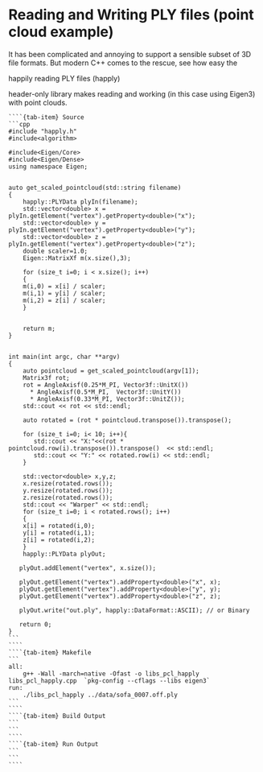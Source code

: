 # Reading and Writing PLY files (point cloud example)

It has been complicated and annoying to support a sensible subset of 3D file formats.
But modern C++ comes to the rescue, see how easy the

happily reading PLY files (happly)

header-only library makes reading and working (in this case using Eigen3) with point clouds.

`````{tab-set}
````{tab-item} Source
```cpp
#include "happly.h"
#include<algorithm>

#include<Eigen/Core>
#include<Eigen/Dense>
using namespace Eigen;


auto get_scaled_pointcloud(std::string filename)
{
    happly::PLYData plyIn(filename);
    std::vector<double> x = plyIn.getElement("vertex").getProperty<double>("x");
    std::vector<double> y = plyIn.getElement("vertex").getProperty<double>("y");
    std::vector<double> z = plyIn.getElement("vertex").getProperty<double>("z");
    double scaler=1.0;
    Eigen::MatrixXf m(x.size(),3);
    		       
    for (size_t i=0; i < x.size(); i++)
    {
	m(i,0) = x[i] / scaler;
	m(i,1) = y[i] / scaler;
	m(i,2) = z[i] / scaler;
    }

    
    return m;
}


int main(int argc, char **argv)
{
    auto pointcloud = get_scaled_pointcloud(argv[1]);
    Matrix3f rot;
    rot = AngleAxisf(0.25*M_PI, Vector3f::UnitX())
      * AngleAxisf(0.5*M_PI,  Vector3f::UnitY())
      * AngleAxisf(0.33*M_PI, Vector3f::UnitZ());
    std::cout << rot << std::endl;

    auto rotated = (rot * pointcloud.transpose()).transpose();
    
    for (size_t i=0; i< 10; i++){    
       std::cout << "X:"<<(rot * pointcloud.row(i).transpose()).transpose()  << std::endl;
       std::cout << "Y:" << rotated.row(i) << std::endl;
    }

    std::vector<double> x,y,z;
    x.resize(rotated.rows());
    y.resize(rotated.rows());
    z.resize(rotated.rows());
    std::cout << "Warper" << std::endl;
    for (size_t i=0; i < rotated.rows(); i++)
    {
	x[i] = rotated(i,0);
	y[i] = rotated(i,1);
	z[i] = rotated(i,2);
    }
    happly::PLYData plyOut;

   plyOut.addElement("vertex", x.size());

   plyOut.getElement("vertex").addProperty<double>("x", x);
   plyOut.getElement("vertex").addProperty<double>("y", y);
   plyOut.getElement("vertex").addProperty<double>("z", z);

   plyOut.write("out.ply", happly::DataFormat::ASCII); // or Binary

   return 0;
}
```
````
````{tab-item} Makefile
```
all: 
	g++ -Wall -march=native -Ofast -o libs_pcl_happly libs_pcl_happly.cpp  `pkg-config --cflags --libs eigen3`
run: 
	./libs_pcl_happly ../data/sofa_0007.off.ply
```
````
````{tab-item} Build Output
```
```
````
````{tab-item} Run Output
```
```
````
````` 
